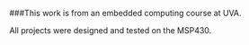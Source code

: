 ###This work is from an embedded computing course at UVA.

All projects were designed and tested on the MSP430.

